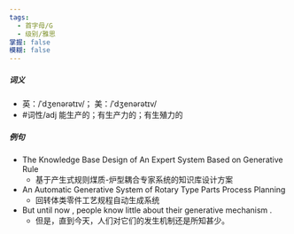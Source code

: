```yaml
---
tags:
  - 首字母/G
  - 级别/雅思
掌握: false
模糊: false
---
```

##### 词义
- 英：/ˈdʒenərətɪv/； 美：/ˈdʒenərətɪv/
- #词性/adj  能生产的；有生产力的；有生殖力的
##### 例句
- The Knowledge Base Design of An Expert System Based on Generative Rule
	- 基于产生式规则煤质-炉型耦合专家系统的知识库设计方案
- An Automatic Generative System of Rotary Type Parts Process Planning
	- 回转体类零件工艺规程自动生成系统
- But until now , people know little about their generative mechanism .
	- 但是，直到今天，人们对它们的发生机制还是所知甚少。
